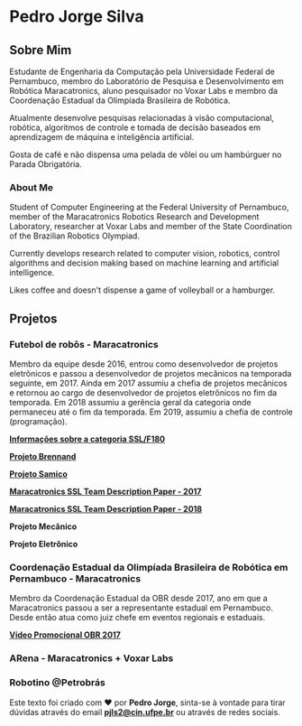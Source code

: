 # Pedro Jorge Silva 


## Sobre Mim

Estudante de Engenharia da Computação pela Universidade Federal de Pernambuco, membro do Laboratório de Pesquisa e Desenvolvimento em Robótica Maracatronics, aluno pesquisador no Voxar Labs e membro da Coordenação Estadual da Olimpíada Brasileira de Robótica.

Atualmente desenvolve pesquisas relacionadas à visão computacional, robótica, algoritmos de controle e tomada de decisão baseados em aprendizagem de máquina e inteligência artificial.

Gosta de café e não dispensa uma pelada de vôlei ou um hambúrguer no Parada Obrigatória.

### About Me

Student of Computer Engineering at the Federal University of Pernambuco, member of the Maracatronics Robotics Research and Development Laboratory, researcher at Voxar Labs and member of the State Coordination of the Brazilian Robotics Olympiad.

Currently develops research related to computer vision, robotics, control algorithms and decision making based on machine learning and artificial intelligence.

Likes coffee and doesn't dispense a game of volleyball or a hamburger.


## Projetos

### Futebol de robôs - Maracatronics

Membro da equipe desde 2016, entrou como desenvolvedor de projetos eletrônicos e passou a desenvolvedor de projetos mecânicos na temporada seguinte, em 2017. Ainda em 2017 assumiu a chefia de projetos mecânicos e retornou ao cargo de desenvolvedor de projetos eletrônicos no fim da temporada. Em 2018 assumiu a gerência geral da categoria onde permaneceu até o fim da temporada. Em 2019, assumiu a chefia de controle (programação). 

[**Informações sobre a categoria SSL/F180**](https://github.com/RoboCup-SSL)

[**Projeto Brennand**](https://github.com/maracatronics/Armorial-Brennand)

[**Projeto Samico**]()

[**Maracatronics SSL Team Description Paper - 2017**](http://sistemaolimpo.org/midias/uploads/38fb43a47bffa7dfc8e831bbf40c893d.pdf)

[**Maracatronics SSL Team Description Paper - 2018**](http://sistemaolimpo.org/midias/uploads/8a20125dc762a66d56fe0498725b3781.pdf)

**Projeto Mecânico**

**Projeto Eletrônico**


### Coordenação Estadual da Olimpíada Brasileira de Robótica em Pernambuco - Maracatronics 

Membro da Coordenação Estadual da OBR desde  2017, ano em que a Maracatronics passou a ser a representante estadual em Pernambuco. Desde então atua como juiz chefe em eventos regionais e estaduais.

[**Vídeo Promocional OBR 2017**](https://youtu.be/mqgVMAENG74)


### ARena - Maracatronics + Voxar Labs


### Robotino @Petrobrás


Este texto foi criado com ❤️ por **Pedro Jorge**, sinta-se à vontade para tirar dúvidas através do email **pjls2@cin.ufpe.br** ou através de redes sociais.
